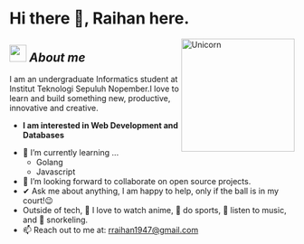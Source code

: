 # Hi there 👋, Raihan here. 

<img margin-left="50px" align="right" width=200px alt="Unicorn" src="https://media.giphy.com/media/MT5UUV1d4CXE2A37Dg/giphy.gif" />

## <img src="https://media.giphy.com/media/ObNTw8Uzwy6KQ/giphy.gif" width="30px">&nbsp;***About me***

I am an undergraduate Informatics student at Institut Teknologi Sepuluh Nopember.I love to learn and build something new, productive, innovative and creative.
* **I am interested in Web Development and Databases**
- 🌱 I’m currently learning ...
  - Golang
  - Javascript
- 👯 I’m looking forward to collaborate on open source projects.
- ✔ Ask me about anything, I am happy to help, only if the ball is in my court!😉<br>
- Outside of tech, 📖 I love to watch anime, 🏀 do sports, 🎵 listen to music, and 🤿 snorkeling.
- 📫 Reach out to me at: <a href="rraihan1947@gmail.com">rraihan1947@gmail.com</a>

